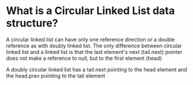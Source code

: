 # What is a Circular Linked List data structure?

A circular linked list can have only one reference direction or a double reference as with doubly linked list. The only difference between circular linked list and a linked list is that the last element's next (tail.next) pointer does not make a reference to null, but to the first element (head)

A doubly circular linked list has a tail.next pointing to the head element and the head.prev pointing to the tail element